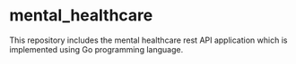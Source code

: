 # mental_healthcare
This repository includes the mental healthcare rest API application which is implemented using Go programming language.
